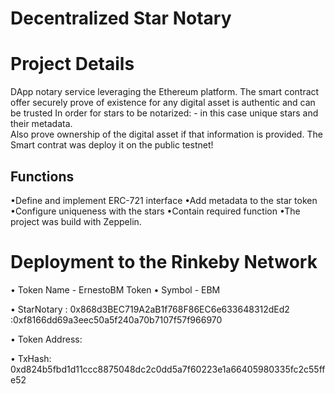 # Decentralized Star Notary

# Project Details
DApp notary service leveraging the Ethereum platform. 
The smart contract  offer securely prove of existence for any digital asset  is authentic and can be trusted In order for stars to be notarized: - in this case unique stars and their metadata.  
Also prove ownership of the digital asset if that information is provided.
The Smart contrat was deploy it on the public testnet!



## Functions
•Define and implement ERC-721 interface
•Add metadata to the star token
•Configure uniqueness with the stars
•Contain required function
•The project was build  with Zeppelin.

# Deployment to the Rinkeby Network
• Token Name - ErnestoBM Token
• Symbol - EBM

• StarNotary : 0x868d3BEC719A2aB1f768F86EC6e633648312dEd2   
              :0xf8166dd69a3eec50a5f240a70b7107f57f966970 
              
•  Token Address: 

• TxHash: 0xd824b5fbd1d11ccc8875048dc2c0dd5a7f60223e1a66405980335fc2c55ffe52


